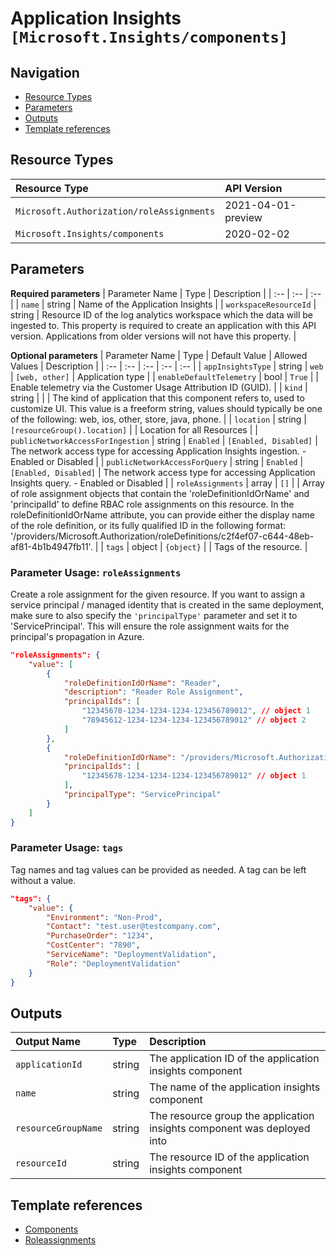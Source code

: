 # Application Insights `[Microsoft.Insights/components]`

## Navigation

- [Resource Types](#Resource-Types)
- [Parameters](#Parameters)
- [Outputs](#Outputs)
- [Template references](#Template-references)

## Resource Types

| Resource Type | API Version |
| :-- | :-- |
| `Microsoft.Authorization/roleAssignments` | 2021-04-01-preview |
| `Microsoft.Insights/components` | 2020-02-02 |

## Parameters

**Required parameters**
| Parameter Name | Type | Description |
| :-- | :-- | :-- |
| `name` | string | Name of the Application Insights |
| `workspaceResourceId` | string | Resource ID of the log analytics workspace which the data will be ingested to. This property is required to create an application with this API version. Applications from older versions will not have this property. |

**Optional parameters**
| Parameter Name | Type | Default Value | Allowed Values | Description |
| :-- | :-- | :-- | :-- | :-- |
| `appInsightsType` | string | `web` | `[web, other]` | Application type |
| `enableDefaultTelemetry` | bool | `True` |  | Enable telemetry via the Customer Usage Attribution ID (GUID). |
| `kind` | string |  |  | The kind of application that this component refers to, used to customize UI. This value is a freeform string, values should typically be one of the following: web, ios, other, store, java, phone. |
| `location` | string | `[resourceGroup().location]` |  | Location for all Resources |
| `publicNetworkAccessForIngestion` | string | `Enabled` | `[Enabled, Disabled]` | The network access type for accessing Application Insights ingestion. - Enabled or Disabled |
| `publicNetworkAccessForQuery` | string | `Enabled` | `[Enabled, Disabled]` | The network access type for accessing Application Insights query. - Enabled or Disabled |
| `roleAssignments` | array | `[]` |  | Array of role assignment objects that contain the 'roleDefinitionIdOrName' and 'principalId' to define RBAC role assignments on this resource. In the roleDefinitionIdOrName attribute, you can provide either the display name of the role definition, or its fully qualified ID in the following format: '/providers/Microsoft.Authorization/roleDefinitions/c2f4ef07-c644-48eb-af81-4b1b4947fb11'. |
| `tags` | object | `{object}` |  | Tags of the resource. |


### Parameter Usage: `roleAssignments`

Create a role assignment for the given resource. If you want to assign a service principal / managed identity that is created in the same deployment, make sure to also specify the `'principalType'` parameter and set it to 'ServicePrincipal'. This will ensure the role assignment waits for the principal's propagation in Azure.

```json
"roleAssignments": {
    "value": [
        {
            "roleDefinitionIdOrName": "Reader",
            "description": "Reader Role Assignment",
            "principalIds": [
                "12345678-1234-1234-1234-123456789012", // object 1
                "78945612-1234-1234-1234-123456789012" // object 2
            ]
        },
        {
            "roleDefinitionIdOrName": "/providers/Microsoft.Authorization/roleDefinitions/c2f4ef07-c644-48eb-af81-4b1b4947fb11",
            "principalIds": [
                "12345678-1234-1234-1234-123456789012" // object 1
            ],
            "principalType": "ServicePrincipal"
        }
    ]
}
```

### Parameter Usage: `tags`

Tag names and tag values can be provided as needed. A tag can be left without a value.

```json
"tags": {
    "value": {
        "Environment": "Non-Prod",
        "Contact": "test.user@testcompany.com",
        "PurchaseOrder": "1234",
        "CostCenter": "7890",
        "ServiceName": "DeploymentValidation",
        "Role": "DeploymentValidation"
    }
}
```

## Outputs

| Output Name | Type | Description |
| :-- | :-- | :-- |
| `applicationId` | string | The application ID of the application insights component |
| `name` | string | The name of the application insights component |
| `resourceGroupName` | string | The resource group the application insights component was deployed into |
| `resourceId` | string | The resource ID of the application insights component |

## Template references

- [Components](https://docs.microsoft.com/en-us/azure/templates/Microsoft.Insights/2020-02-02/components)
- [Roleassignments](https://docs.microsoft.com/en-us/azure/templates/Microsoft.Authorization/roleAssignments)
